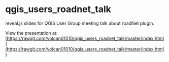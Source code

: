 # qgis_users_roadnet_talk
reveal.js slides for QGIS User Group meeting talk about roadNet plugin.

View the presentation at: [https://rawgit.com/volcan01010/qgis_users_roadnet_talk/master/index.html](https://rawgit.com/volcan01010/qgis_users_roadnet_talk/master/index.html)
